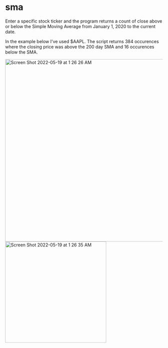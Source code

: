 # sma
Enter a specific stock ticker and the program returns a count of close above or below the Simple Moving Average from January 1, 2020 to the current date.

In the example below I've used $AAPL. The script returns 384 occurences where the closing price was above the 200 day SMA and 16 occurences below the SMA. 
 
<img width="583" alt="Screen Shot 2022-05-19 at 1 26 26 AM" src="https://user-images.githubusercontent.com/53706950/169216885-f4b2d985-4654-4d0a-bdd4-f8413ce06d9a.png">

<img width="323" alt="Screen Shot 2022-05-19 at 1 26 35 AM" src="https://user-images.githubusercontent.com/53706950/169216897-427694d2-722a-4b21-9829-f2e3692800df.png">

